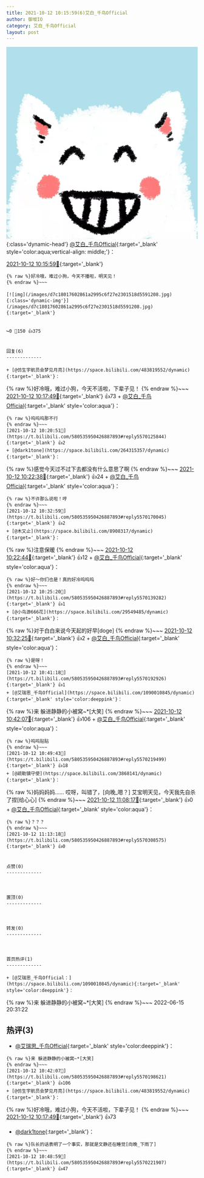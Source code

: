 ```yaml
---
title: 2021-10-12 10:15:59(6)艾白_千鸟Official
author: 御坂IO
category: 艾白_千鸟Official
layout: post
---
```


![img](/images/9ae8b9445fd0665cc014d9080156a45271be73c6.jpg){:class='dynamic-head'}
[@艾白_千鸟Official](https://space.bilibili.com/334537711/dynamic){:target='_blank' style='color:aqua;vertical-align: middle;'}：

[2021-10-12 10:15:59🔗](https://t.bilibili.com/580535950426887893){:target='_blank'}

~~~
{% raw %}好冷哦，难过小狗，今天不播啦，明天见！
{% endraw %}~~~

[![img](/images/d7c18017602861a2995c6f27e2301518d5591208.jpg){:class='dynamic-img'}](/images/d7c18017602861a2995c6f27e2301518d5591208.jpg){:target='_blank'}


↪️0 💬150 👍375


回复(6)
-------------

+ [@仿生宇航员会梦见月亮](https://space.bilibili.com/483819552/dynamic){:target='_blank'}：
~~~
{% raw %}好冷哦，难过小狗，今天不活啦，下辈子见！
{% endraw %}~~~
[2021-10-12 10:17:49🔗](https://t.bilibili.com/580535950426887893#reply5570112233){:target='_blank'} 👍73
    + [@艾白_千鸟Official](https://space.bilibili.com/334537711/dynamic){:target='_blank' style='color:aqua'}：
~~~
{% raw %}呜呜呜那不行
{% endraw %}~~~
[2021-10-12 10:20:51🔗](https://t.bilibili.com/580535950426887893#reply5570125844){:target='_blank'} 👍2
+ [@dark1tone](https://space.bilibili.com/264315357/dynamic){:target='_blank'}：
~~~
{% raw %}感觉今天过不过下去都没有什么意思了啊
{% endraw %}~~~
[2021-10-12 10:22:38🔗](https://t.bilibili.com/580535950426887893#reply5570131423){:target='_blank'} 👍24
    + [@艾白_千鸟Official](https://space.bilibili.com/334537711/dynamic){:target='_blank' style='color:aqua'}：
~~~
{% raw %}不许那么说啦！哼
{% endraw %}~~~
[2021-10-12 10:32:59🔗](https://t.bilibili.com/580535950426887893#reply5570170045){:target='_blank'} 👍2
+ [@木又止](https://space.bilibili.com/8908317/dynamic){:target='_blank'}：
~~~
{% raw %}注意保暖
{% endraw %}~~~
[2021-10-12 10:22:44🔗](https://t.bilibili.com/580535950426887893#reply5570136239){:target='_blank'} 👍12
    + [@艾白_千鸟Official](https://space.bilibili.com/334537711/dynamic){:target='_blank' style='color:aqua'}：
~~~
{% raw %}好～你们也是！真的好冷呜呜呜
{% endraw %}~~~
[2021-10-12 10:25:20🔗](https://t.bilibili.com/580535950426887893#reply5570139282){:target='_blank'} 👍1
+ [@小鸟游666花](https://space.bilibili.com/29549485/dynamic){:target='_blank'}：
~~~
{% raw %}对于白白来说今天起的好早[doge]
{% endraw %}~~~
[2021-10-12 10:32:25🔗](https://t.bilibili.com/580535950426887893#reply5570162695){:target='_blank'} 👍2
    + [@艾白_千鸟Official](https://space.bilibili.com/334537711/dynamic){:target='_blank' style='color:aqua'}：
~~~
{% raw %}是呀！
{% endraw %}~~~
[2021-10-12 10:41:18🔗](https://t.bilibili.com/580535950426887893#reply5570192926){:target='_blank'} 👍1
+ [@艾瑞思_千鸟Official](https://space.bilibili.com/1090010845/dynamic){:target='_blank' style='color:deeppink'}：
~~~
{% raw %}来 躲进静静的小被窝~*[大笑]
{% endraw %}~~~
[2021-10-12 10:42:07🔗](https://t.bilibili.com/580535950426887893#reply5570198621){:target='_blank'} 👍106
    + [@艾白_千鸟Official](https://space.bilibili.com/334537711/dynamic){:target='_blank' style='color:aqua'}：
~~~
{% raw %}呜呜贴贴
{% endraw %}~~~
[2021-10-12 10:49:43🔗](https://t.bilibili.com/580535950426887893#reply5570219499){:target='_blank'} 👍18
+ [@疏勒镇守使](https://space.bilibili.com/3868141/dynamic){:target='_blank'}：
~~~
{% raw %}妈妈妈妈……
哎呀，叫错了，[向晚_嗯？]
艾宝明天见，今天我先自杀了捏[给心心]
{% endraw %}~~~
[2021-10-12 11:08:17🔗](https://t.bilibili.com/580535950426887893#reply5570289896){:target='_blank'} 👍0
    + [@艾白_千鸟Official](https://space.bilibili.com/334537711/dynamic){:target='_blank' style='color:aqua'}：
~~~
{% raw %}？？？
{% endraw %}~~~
[2021-10-12 11:13:18🔗](https://t.bilibili.com/580535950426887893#reply5570308575){:target='_blank'} 👍0


点赞(0)
-------------



置顶(0)
-------------



转发(0)
-------------



首页热评(1)
-------------

+ [@艾瑞思_千鸟Official：](https://space.bilibili.com/1090010845/dynamic){:target='_blank' style='color:deeppink'}：
~~~
{% raw %}来 躲进静静的小被窝~*[大笑]
{% endraw %}~~~
2022-06-15 20:31:22


热评(3)
-------------

+ [@艾瑞思_千鸟Official](https://space.bilibili.com/1090010845/dynamic){:target='_blank' style='color:deeppink'}：
~~~
{% raw %}来 躲进静静的小被窝~*[大笑]
{% endraw %}~~~
[2021-10-12 10:42:07🔗](https://t.bilibili.com/580535950426887893#reply5570198621){:target='_blank'} 👍106
+ [@仿生宇航员会梦见月亮](https://space.bilibili.com/483819552/dynamic){:target='_blank'}：
~~~
{% raw %}好冷哦，难过小狗，今天不活啦，下辈子见！
{% endraw %}~~~
[2021-10-12 10:17:49🔗](https://t.bilibili.com/580535950426887893#reply5570112233){:target='_blank'} 👍73
+ [@dark1tone](https://space.bilibili.com/264315357/dynamic){:target='_blank'}：
~~~
{% raw %}队长的话表明了一个事实，那就是文静还在睡觉[向晚_下雨了]
{% endraw %}~~~
[2021-10-12 10:48:59🔗](https://t.bilibili.com/580535950426887893#reply5570221907){:target='_blank'} 👍47


